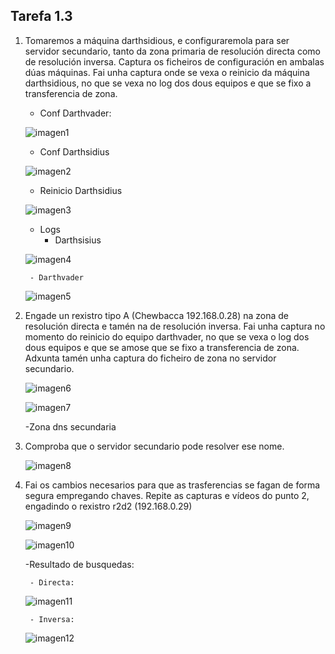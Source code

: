 ## Tarefa 1.3

1. Tomaremos a máquina darthsidious, e configuraremola para ser servidor secundario, tanto da zona primaria de resolución directa como de resolución inversa. Captura os ficheiros de configuración en ambalas dúas máquinas. Fai unha captura onde se vexa o reinicio da máquina darthsidious, no que se vexa no log dos dous equipos e que se fixo a transferencia de zona.


    - Conf Darthvader:

    ![imagen1](Capturas/imagen3.png)
        
    -  Conf Darthsidius

    ![imagen2](Capturas/imagen5.png)

    - Reinicio Darthsidius

    ![imagen3](Capturas/imagen7.png)

    - Logs
        - Darthsisius

    ![imagen4](Capturas/imagen8.png)

        - Darthvader

    ![imagen5](Capturas/imagen9.png)


2. Engade un rexistro tipo A (Chewbacca 192.168.0.28) na zona de resolución directa e tamén na de resolución inversa.  Fai unha captura no momento do reinicio do equipo darthvader, no que se vexa o log dos dous equipos e que se amose que se fixo a transferencia de zona. Adxunta tamén unha captura do ficheiro de zona no servidor secundario.

    ![imagen6](Capturas/imagen15.png) 

    ![imagen7](Capturas/imagen16.png)

    -Zona dns secundaria

3. Comproba que o servidor secundario pode resolver ese nome.

    ![imagen8](Capturas/imagen10.png)

4. Fai os cambios necesarios para que as trasferencias se fagan de forma segura empregando chaves.  Repite as capturas e vídeos do punto 2, engadindo o rexistro r2d2 (192.168.0.29)

    ![imagen9](Capturas/imagen1.png)

    ![imagen10](Capturas/imagen2.png)


    -Resultado de busquedas:
       
        - Directa:
    ![imagen11](Capturas/imagen13.png)

        - Inversa:

    ![imagen12](Capturas/imagen14.png)

